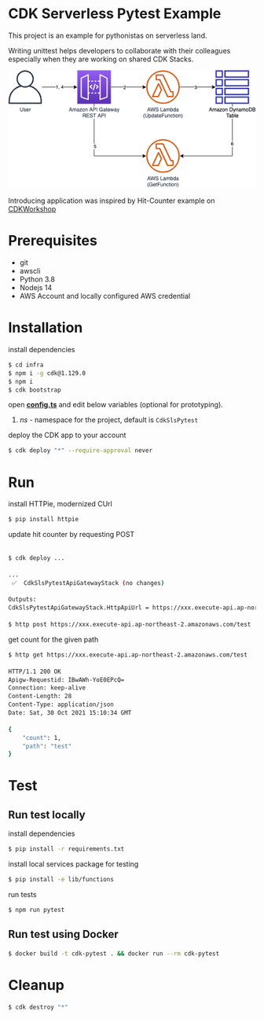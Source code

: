# CDK Serverless Pytest Example

This project is an example for pythonistas on serverless land.

Writing unittest helps developers to collaborate with their colleagues especially when they are working on shared CDK Stacks.

![Overview Architecture](img/overview.png)

Introducing application was inspired by Hit-Counter example on [CDKWorkshop](https://cdkworkshop.com/20-typescript.html)

# Prerequisites

- git
- awscli
- Python 3.8
- Nodejs 14
- AWS Account and locally configured AWS credential

# Installation

install dependencies

```bash
$ cd infra
$ npm i -g cdk@1.129.0
$ npm i
$ cdk bootstrap
```

open [**config.ts**](infra/lib/constants/config.ts) and edit below variables (optional for prototyping).
1. *ns* - namespace for the project, default is `CdkSlsPytest`

deploy the CDK app to your account

```bash
$ cdk deploy "*" --require-approval never
```

# Run

install HTTPie, modernized CUrl

```bash
$ pip install httpie
```

update hit counter by requesting POST

```bash

$ cdk deploy ...

...
 ✅  CdkSlsPytestApiGatewayStack (no changes)

Outputs:
CdkSlsPytestApiGatewayStack.HttpApiUrl = https://xxx.execute-api.ap-northeast-2.amazonaws.com/

$ http post https://xxx.execute-api.ap-northeast-2.amazonaws.com/test
```

get count for the given path

```bash
$ http get https://xxx.execute-api.ap-northeast-2.amazonaws.com/test

HTTP/1.1 200 OK
Apigw-Requestid: IBwAWh-YoE0EPcQ=
Connection: keep-alive
Content-Length: 28
Content-Type: application/json
Date: Sat, 30 Oct 2021 15:10:34 GMT

{
    "count": 1,
    "path": "test"
}
```

# Test 

## Run test locally

install dependencies

```bash
$ pip install -r requirements.txt
```

install local services package for testing

```bash
$ pip install -e lib/functions
```

run tests

```bash
$ npm run pytest
```

## Run test using Docker

```bash
$ docker build -t cdk-pytest . && docker run --rm cdk-pytest
```

# Cleanup

```bash
$ cdk destroy "*"
```
